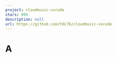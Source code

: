```yaml
---
project: cloudmusic-vscode
stars: 695
description: null
url: https://github.com/YXL76/cloudmusic-vscode
---
```


A
=

